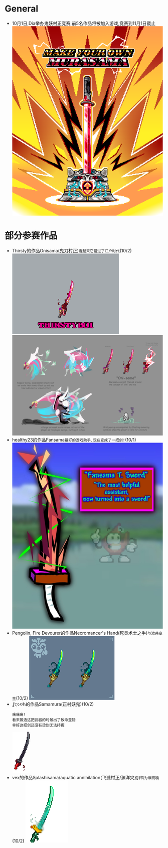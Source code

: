 # General
- 10月1日,Dia举办鬼妖村正竞赛,前5名作品将被加入游戏,竞赛到11月1日截止
  ![alt text](image_contestPost.png)

# 部分参赛作品
- Thirsty的作品Onisama(鬼刀村正)`看起来它错过了江户时代`(10/2)
  ![alt text](OnisamaPreview.gif)
  ![alt text](image_onisama.png)
- healthy23的作品Fansama`最好的游戏助手,现在变成了一把剑!`(10/1)
  ![alt text](image_fansama.png)
- Pengolin, Fire Devourer的作品Necromancer's Hand(死灵术士之手)`与汝共变生`(10/2)
  ![alt text](Murasama_Contest_Pengolin_showcase.gif)
- ʆ੮૯૦Һ的作品Samamura(正村妖鬼)(10/2)
  ```
  痛痛痛!
  看来锻造这把武器的时候出了致命差错
  幸好这把剑还没有烫到无法持握
  ```
  ![alt text](Samamura.gif)
- vex的作品Splashisama/aquatic annihilation(飞溅村正/渊洋灾刃)`鸭为谁而嘎`(10/2)
  ![alt text](oceanic_annihilation.gif)